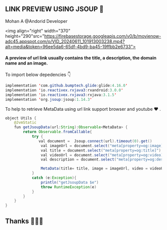 ## LINK PREVIEW USING JSOUP 🔗

Mohan A @Andorid Developer

<img align="right" width="370" height="290"src="https://firebasestorage.googleapis.com/v0/b/movienow-adc45.appspot.com/o/VID_20240611_101913003238.mp4?alt=media&token=96ee5da6-65df-4bd9-ba45-19ffbb2e6733">

#### A preview of url link usually contains the title, a description, the domain name and an image.

To import below depedencies 👇
```java
implementation 'com.github.bumptech.glide:glide:4.16.0'
implementation 'io.reactivex.rxjava3:rxandroid:3.0.0'
implementation 'io.reactivex.rxjava3:rxjava:3.1.5'
implementation 'org.jsoup:jsoup:1.14.3'
```
To help to retrieve MetaData using url link support browser and youtube ❤️ .

```java
object Utils {
    @JvmStatic
    fun getJsoupData(url:String):Observable<MetaData> {
        return Observable.fromCallable{
            try {
               val document =  Jsoup.connect(url).timeout(0).get()
                val imageUrl = document.select("meta[property=og:image]").attr("content")
                val title = document.select("meta[property=og:title]").attr("content")
                val videoUrl = document.select("meta[property=og:video]").attr("content")
                val description = document.select("meta[property=og:description]").attr("content")

                MetaData(title= title, image = imageUrl, video = videoUrl, description = description)
            }
            catch (e:Exception){
                println("getJsoupData $e")
                throw RuntimeException(e)
            }
        }
    }
}
```
## Thanks 👨🏻‍💻


